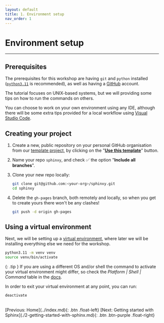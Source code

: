 ```yaml
---
layout: default
title: 1. Environment setup
nav_order: 1
---
```


# Environment setup

---

## Prerequisites

The prerequisites for this workshop are having `git` and `python` installed
([`python3.11`](https://www.python.org/downloads/) is recommended), as well as having a
[GitHub](https://github.com/) account.

The tutorial focuses on UNIX-based systems, but we will providing some tips on how to run the
commands on others.

You can choose to work on your own environment using any IDE, although there will be some extra
tips provided for a local workflow using [Visual Studio Code](https://code.visualstudio.com/).

## Creating your project

1. Create a new, public repository on your personal GitHub organisation from our
   [template project](https://github.com/aelsayed95/sphinxy), by clicking on the
   "[**Use this template**](https://github.com/aelsayed95/sphinxy/generate)" button.

2. Name your repo `sphinxy`, and check ✅ the option "**Include all branches**".

3. Clone your new repo locally:

    ```sh
    git clone git@github.com:<your-org>/sphinxy.git
    cd sphinxy
    ```

4. Delete the `gh-pages` branch, both remotely and locally, so when you get to create yours there
   won't be any clashes!

    ```sh
    git push -d origin gh-pages
    ```

## Using a virtual environment

Next, we will be setting up a [virtual environment](https://docs.python.org/3/tutorial/venv.html),
where later we will be installing everything else we need for the workshop.

```sh
python3.11 -m venv venv
source venv/bin/activate
```

{: .tip }
If you are using a different OS and/or shell the command to activate your virtual
environment might differ, so check the _Platform | Shell | Command_ table in the
[docs](https://docs.python.org/3/library/venv.html#creating-virtual-environments).

In order to exit your virtual environment at any point, you can run:

```sh
deactivate
```

<br />
[Previous: Home](../index.md){: .btn .float-left}
[Next: Getting started with Sphinx](./2-getting-started-with-sphinx.md){: .btn .btn-purple .float-right}
<br />
